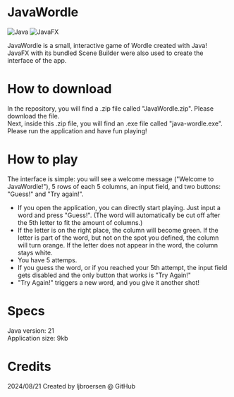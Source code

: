 # JavaWordle
![Java](https://img.shields.io/badge/java-%23ED8B00.svg?style=for-the-badge&logo=openjdk&logoColor=white) ![JavaFX](https://img.shields.io/badge/javafx-%23FF0000.svg?style=for-the-badge&logo=javafx&logoColor=white)

JavaWordle is a small, interactive game of Wordle created with Java!<br>
JavaFX with its bundled Scene Builder were also used to create the interface of the app.

# How to download
In the repository, you will find a .zip file called "JavaWordle.zip". Please download the file.<br>
Next, inside this .zip file, you will find an .exe file called "java-wordle.exe". Please run the application and have fun playing!<br>

# How to play
The interface is simple: you will see a welcome message ("Welcome to JavaWordle!"), 5 rows of each 5 columns, an input field, and two buttons: "Guess!" and "Try again!".
- If you open the application, you can directly start playing. Just input a word and press "Guess!". (The word will automatically be cut off after the 5th letter to fit the amount of columns.)
- If the letter is on the right place, the column will become green. If the letter is part of the word, but not on the spot you defined, the column will turn orange. If the letter does not appear in the word, the column stays white.
- You have 5 attemps.
- If you guess the word, or if you reached your 5th attempt, the input field gets disabled and the only button that works is "Try Again!"
- "Try Again!" triggers a new word, and you give it another shot!

# Specs
Java version: 21<br>
Application size: 9kb


# Credits
2024/08/21
Created by ljbroersen @ GitHub